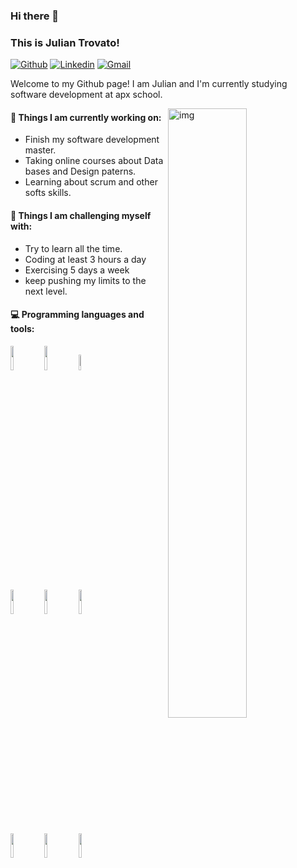 ### Hi there 👋 
### This is Julian Trovato!

[![Github](https://img.shields.io/badge/-Github-000?style=flat&logo=Github&logoColor=white)](https://github.com/juliantrovato18)
[![Linkedin](https://img.shields.io/badge/-LinkedIn-blue?style=flat&logo=Linkedin&logoColor=white)](https://www.linkedin.com/in/juliantrovato/)
[![Gmail](https://img.shields.io/badge/-Gmail-c14438?style=flat&logo=Gmail&logoColor=white)](mailto:julian.trovato@hotmail.com)

Welcome to my Github page! I am Julian and I'm currently studying software development at apx school. 

<img align="right" alt="img" src="https://erbis.com/blog/wp-content/webp-express/webp-images/uploads/2020/05/BP-4-Software-development-1024x511.jpg.webp" width="50%" height="auto" />


#### 🌱 Things I am currently working on: 
- Finish my software development master.  
- Taking online courses about Data bases and Design paterns. 
- Learning about scrum and other softs skills.

#### :muscle: Things I am challenging myself with:
- Try to learn all the time.
- Coding at least 3 hours a day
- Exercising 5 days a week
- keep pushing my limits to the next level.

#### :computer: Programming languages and tools: 
<p>
	

<code><img width="10%" src="https://www.vectorlogo.zone/logos/java/java-ar21.svg"></code>
<code><img width="10%" src="https://www.vectorlogo.zone/logos/python/python-ar21.svg"></code>
<code><img width="8%" src="https://www.vectorlogo.zone/logos/r-project/r-project-icon.svg"></code>
<br />
<code><img width="10%" src="https://www.vectorlogo.zone/logos/pocoo_flask/pocoo_flask-ar21.svg"></code>
<code><img width="10%" src="https://www.vectorlogo.zone/logos/mysql/mysql-ar21.svg"></code>
<code><img width="10%" src="https://www.vectorlogo.zone/logos/mongodb/mongodb-ar21.svg"></code>
<br />
<code><img width="10%" src="https://www.vectorlogo.zone/logos/apache_spark/apache_spark-ar21.svg"></code>
<code><img width="10%" src="https://www.vectorlogo.zone/logos/apache_hadoop/apache_hadoop-ar21.svg"></code>
<code><img width="10%" src="https://www.vectorlogo.zone/logos/git-scm/git-scm-ar21.svg"></code>
</p>
